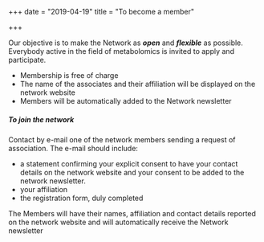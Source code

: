 +++
date = "2019-04-19"
title = "To become a member"

+++

Our objective is to make the Network as ***open*** and ***flexible*** as possible. 
Everybody active in the field of metabolomics is invited to apply and participate. 

* Membership is free of charge 
* The name of the associates and their affiliation will be displayed on the network website
* Members will be automatically added to the Network newsletter

<h5>To join the network</h5>

Contact by e-mail one of the network members sending a request of association. The e-mail should include:

* a statement confirming your explicit consent to have your contact details on the network website and your consent to be added to the network newsletter. 
* your affiliation 
* the registration form, duly completed

The Members will have their names, affiliation and contact details reported on the network website and will automatically receive the Network newsletter



